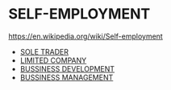 # SELF-EMPLOYMENT

https://en.wikipedia.org/wiki/Self-employment

- [SOLE TRADER](../../LEVEL-3/BUSSINESS-STUDIES/SELF-EMPLOYMENT/SOLE-TRADER.md) <!-- FREELANCING-->
- [LIMITED COMPANY](../../LEVEL-3/BUSSINESS-STUDIES/SELF-EMPLOYMENT/LIMITED-COMPANY.md)
- [BUSSINESS DEVELOPMENT](../../LEVEL-3/BUSSINESS-STUDIES/SELF-EMPLOYMENT/BUSSINESS-DEVELOPMENT.md)
- [BUSSINESS MANAGEMENT](../../LEVEL-3/BUSSINESS-STUDIES/SELF-EMPLOYMENT/BUSSINESS-MANAGEMENT.md)